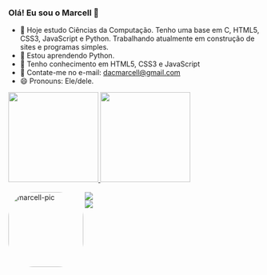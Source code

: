 ### Olá! Eu sou o Marcell 👋

- 🔭 Hoje estudo Ciências da Computação. Tenho uma base em C, HTML5, CSS3, JavaScript e Python. Trabalhando atualmente em construção de sites e programas simples.
- 🌱 Estou aprendendo Python.
- 🌲 Tenho conhecimento em HTML5, CSS3 e JavaScript
- 💬 Contate-me no e-mail: dacmarcell@gmail.com
- 😄 Pronouns: Ele/dele.

<div>
  <a href="https://github.com/marcelldac">
  <img height="180em" src="https://github-readme-stats.vercel.app/api?username=marcelldac&count_private=true&show_icons=true&theme=merko"/>
  <img height="180em" src="https://github-readme-stats.vercel.app/api/top-langs/?username=marcelldac&show_icons=true&theme=merko"/>
</div>
  <div style="display: inline_block"><br>
  <img align="left" alt="marcell-pic" height="150" style="border-radius:50px;" src="https://c.tenor.com/LcbB94yg5l8AAAAC/kratos-god-of-war.gif">
</div>
  <div> 
  <a href = "mailto:dacmarcell@gmail.com"><img src="https://img.shields.io/badge/-Gmail-%23333?style=for-the-badge&logo=gmail&logoColor=white" target="_blank"></a>
    <br>
  <a href="https://www.linkedin.com/in/marcell-dactes-06b5b521b/" target="_blank"><img src="https://img.shields.io/badge/-LinkedIn-%230077B5?style=for-the-badge&logo=linkedin&logoColor=white" target="_blank"></a> 
</div>
